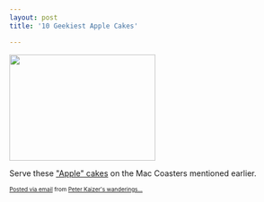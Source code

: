 ```yaml
---
layout: post
title: '10 Geekiest Apple Cakes'

---
```


<div class='posterous_autopost'><div class="posterous_bookmarklet_entry"> <p><img title="geeky geekiest geek apple cakes cupcakes " src="http://mashable.com/wp-content/uploads/2010/07/main.jpg" height="190" alt="" width="260" /></p>    <p>Serve these <a href="http://mashable.com/2010/08/02/geekiest-apple-cakes/">"Apple" cakes</a> on the Mac Coasters mentioned earlier.</p> <p></p></div>      <p style="font-size: 10px;">  <a href="http://posterous.com">Posted via email</a>   from <a href="http://random.peterkaizer.com/10-geekiest-apple-cakes">Peter Kaizer's wanderings...</a>  </p>  </div>
